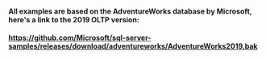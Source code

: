 #### All examples are based on the AdventureWorks database by Microsoft, here's a link to the 2019 OLTP version:
#### https://github.com/Microsoft/sql-server-samples/releases/download/adventureworks/AdventureWorks2019.bak